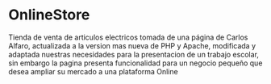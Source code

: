 # OnlineStore
Tienda de venta de articulos electricos tomada de una página de Carlos Alfaro, actualizada a la version mas nueva de PHP y Apache, modificada y adaptada nuestras necesidades para la presentacion de un trabajo escolar, sin embargo la pagina presenta funcionalidad para un negocio pequeño que desea ampliar su mercado a una plataforma Online
